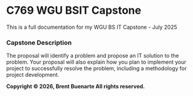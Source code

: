 # C769 WGU BSIT Capstone
This is a full documentation for my WGU BS IT Capstone - July 2025

### Capstone Description
The proposal will identify a problem and propose an IT solution to the problem. Your proposal will also explain how you plan to implement your project to successfully resolve the problem, including a methodology for project development.

**Copyright © 2026, Brent Buenarte All rights reserved.**
